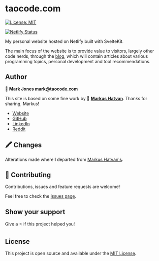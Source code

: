 # taocode.com

[![License: MIT](https://img.shields.io/badge/License-MIT-blue.svg)](https://opensource.org/licenses/MIT)

[![Netlify Status](https://api.netlify.com/api/v1/badges/2a3c91de-4dc2-4b5f-adac-46c69e0e92fc/deploy-status)](https://app.netlify.com/sites/taocode-com/deploys)

My personal website hosted on Netlify built with SvelteKit.

The main focus of the website is to provide value to visitors, largely other code nerds, through the [blog](https://taocode.com/blog), which will contain articles about various programming topics, personal development and tool recommendations.

## Author

👤 **Mark Jones <mark@taocode.com>**

This site is based on some fine work by 👤 **[Markus Hatvan](https://markushatvan.com)**. Thanks for sharing, Markus!


- [Website](https://taocode.com/)
- [GitHub](https://github.com/taocode)
- [LinkedIn](https://www.linkedin.com/in/taocode/)
- [Reddit](https://www.reddit.com/user/taocode)

## 🖍️ Changes

Alterations made where I departed from [Markus Hatvan's](https://github.com/mhatvan/markushatvan.com).

## 🤝 Contributing

Contributions, issues and feature requests are welcome!

Feel free to check the [issues page](https://github.com/taocode/taocode.com/issues).

## Show your support

Give a ⭐️ if this project helped you!

## License

This project is open source and available under the [MIT License](LICENSE).

